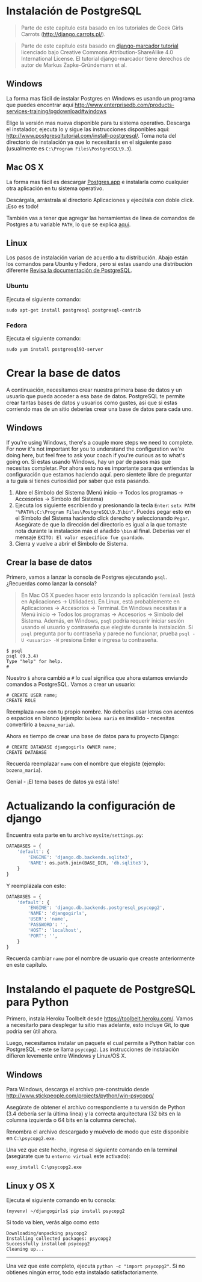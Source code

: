 # Instalación de PostgreSQL

> Parte de este capítulo esta basado en los tutoriales de Geek Girls Carrots (http://django.carrots.pl/).

> Parte de este capítulo esta basado en [django-marcador
tutorial](http://django-marcador.keimlink.de/) licenciado bajo Creative Commons
Attribution-ShareAlike 4.0 International License. El tutorial django-marcador tiene derechos de autor de Markus Zapke-Gründemann et al.


## Windows

La forma mas fácil de instalar Postgres en Windows es usando un programa que puedes encontrar aquí http://www.enterprisedb.com/products-services-training/pgdownload#windows

Elige la versión mas nueva disponible para tu sistema operativo. Descarga el instalador, ejecuta lo y sigue las instrucciones disponibles aquí: http://www.postgresqltutorial.com/install-postgresql/. Toma nota del directorio de instalación ya que lo necesitarás en el siguiente paso (usualmente es `C:\Program Files\PostgreSQL\9.3`).

## Mac OS X

La forma mas fácil es descargar [Postgres.app](http://postgresapp.com/) e instalarla como cualquier otra aplicación en tu sistema operativo.

Descárgala, arrástrala al directorio Aplicaciones y ejecútala con doble click. ¡Eso es todo!

También vas a tener que agregar las herramientas de linea de comandos de Postgres a tu variable `PATH`, lo que se explica [aquí](http://postgresapp.com/documentation/cli-tools.html).

## Linux

Los pasos de instalación varían de acuerdo a tu distribución. Abajo están los comandos para Ubuntu y Fedora, pero si estas usando una distribución diferente [Revisa la documentación de PostgreSQL](https://wiki.postgresql.org/wiki/Detailed_installation_guides#General_Linux).

### Ubuntu

Ejecuta el siguiente comando:

    sudo apt-get install postgresql postgresql-contrib

### Fedora

Ejecuta el siguiente comando:

    sudo yum install postgresql93-server

# Crear la base de datos

A continuación, necesitamos crear nuestra primera base de datos y un usuario que pueda acceder a esa base de datos. PostgreSQL te permite crear tantas bases de datos y usuarios como gustes, así que si estas corriendo mas de un sitio deberías crear una base de datos para cada uno.

## Windows

If you're using Windows, there's a couple more steps we need to complete. For now it's not important for you to understand the configuration we're doing here, but feel free to ask your coach if you're curious as to what's going on.
Si estas usando Windows, hay un par de pasos más que necesitas completar. Por ahora esto no es importante para que entiendas la configuración que estamos haciendo aquí. pero sientete libre de preguntar a tu guia si tienes curiosidad por saber que esta pasando.

1. Abre el Símbolo del Sistema (Menú inicio → Todos los programas → Accesorios → Simbolo del Sistema)
2. Ejecuta los siguiente escribiendo y presionando la tecla `Enter`: `setx PATH "%PATH%;C:\Program Files\PostgreSQL\9.3\bin"`. Puedes pegar esto en el Simbolo del Sistema haciendo click derecho y seleccionando `Pegar`. Asegúrate de que la dirección del directorio es igual a la que tomaste nota durante la instalación más el añadido `\bin` al final. Deberías ver el mensaje `EXITO: El valor específico fue guardado`.
3. Cierra y vuelve a abrir el Simbolo de Sistema.

## Crear la base de datos

Primero, vamos a lanzar la consola de Postgres ejecutando `psql`. ¿Recuerdas como lanzar la consola?
> En Mac OS X puedes hacer esto lanzando la aplicación `Terminal` (está en Aplicaciones → Utilidades). En Linux, está probablemente en Aplicaciones → Accesorios → Terminal. En Windows necesitas ir a Menú inicio → Todos los programas → Accesorios → Simbolo del Sistema. Además, en Windows, `psql` podría requerir iniciar sesión usando el usuario y contraseña que elegiste durante la instalación. Si `psql` pregunta por tu contraseña y parece no funcionar, prueba `psql -U <usuario> -W` presiona Enter e ingresa tu contraseña.

    $ psql
    psql (9.3.4)
    Type "help" for help.
    #

Nuestro `$` ahora cambió a `#` lo cual significa que ahora estamos enviando comandos a PostgreSQL. Vamos a crear un usuario:

    # CREATE USER name;
    CREATE ROLE

Reemplaza `name` con tu propio nombre. No deberías usar letras con acentos o espacios en blanco (ejemplo: `bożena maria` es inválido - necesitas convertirlo a `bozena_maria`).

Ahora es tiempo de crear una base de datos para tu proyecto Django:

    # CREATE DATABASE djangogirls OWNER name;
    CREATE DATABASE

Recuerda reemplazar `name` con el nombre que elegiste (ejemplo: `bozena_maria`).

Genial - ¡El tema bases de datos ya está listo!

# Actualizando la configuración de django

Encuentra esta parte en tu archivo `mysite/settings.py`:

```python
DATABASES = {
    'default': {
        'ENGINE': 'django.db.backends.sqlite3',
        'NAME': os.path.join(BASE_DIR, 'db.sqlite3'),
    }
}
```

Y reemplázala con esto:

```python
DATABASES = {
    'default': {
        'ENGINE': 'django.db.backends.postgresql_psycopg2',
        'NAME': 'djangogirls',
        'USER': 'name',
        'PASSWORD': '',
        'HOST': 'localhost',
        'PORT': '',
    }
}
```

Recuerda cambiar `name` por el nombre de usuario que creaste anteriormente en este capítulo.

# Instalando el paquete de PostgreSQL para Python

Primero, instala Heroku Toolbelt desde https://toolbelt.heroku.com/. Vamos a necesitarlo para desplegar tu sitio mas adelante, esto incluye Git, lo que podría ser útil ahora.

Luego, necesitamos instalar un paquete el cual permite a Python hablar con PostgreSQL - este se llama `psycopg2`. Las instrucciones de instalación difieren levemente entre Windows y Linux/OS X.

## Windows

Para Windows, descarga el archivo pre-construido desde http://www.stickpeople.com/projects/python/win-psycopg/

Asegúrate de obtener el archivo correspondiente a tu versión de Python (3.4 debería ser la última linea) y la correcta arquitectura (32 bits en la columna izquierda o 64 bits en la columna derecha).

Renombra el archivo descargado y muévelo de modo que este disponible en `C:\psycopg2.exe`.

Una vez que este hecho, ingresa el siguiente comando en la terminal (asegúrate que tu `entorno virtual` este activado):

    easy_install C:\psycopg2.exe

## Linux y OS X

Ejecuta el siguiente comando en tu consola:

    (myvenv) ~/djangogirls$ pip install psycopg2

Si todo va bien, verás algo como esto

    Downloading/unpacking psycopg2
    Installing collected packages: psycopg2
    Successfully installed psycopg2
    Cleaning up...

---

Una vez que este completo, ejecuta `python -c "import psycopg2"`. Si no obtienes ningún error, todo esta instalado satisfactoriamente.
